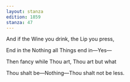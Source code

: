 ```yaml
---
layout: stanza
edition: 1859
stanza: 47
---
```


And if the Wine you drink, the Lip you press,

End in the Nothing all Things end in—Yes—

⁠Then fancy while Thou art, Thou art but what

Thou shalt be—Nothing—Thou shalt not be less.